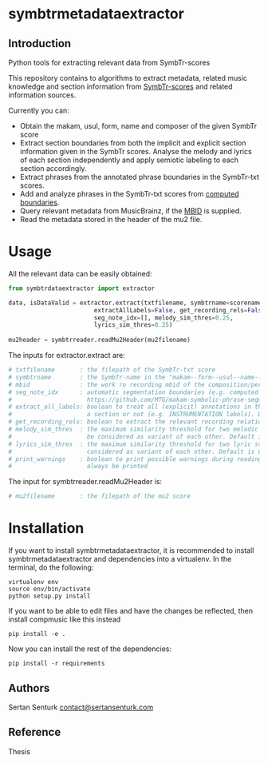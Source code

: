 symbtrmetadataextractor
===========

Introduction
------------
Python tools for extracting relevant data from SymbTr-scores

This repository contains to algorithms to extract metadata, related music knowledge and section information from [SymbTr-scores](https://github.com/MTG/SymbTr) and related information sources. 

Currently you can:
- Obtain the makam, usul, form, name and composer of the given SymbTr score
- Extract section boundaries from both the implicit and explicit section information given in the SymbTr scores. Analyse the melody and lyrics of each section independently and apply semiotic labeling to each section accordingly.
- Extract phrases from the annotated phrase boundaries in the SymbTr-txt scores.
- Add and analyze phrases in the SymbTr-txt scores from [computed boundaries](https://github.com/MTG/makam-symbolic-phrase-segmentation).
- Query relevant metadata from MusicBrainz, if the [MBID](https://musicbrainz.org/doc/MusicBrainz_Identifier) is supplied.
- Read the metadata stored in the header of the mu2 file.

Usage
=======
All the relevant data can be easily obtained:

```python
from symbtrdataextractor import extractor

data, isDataValid = extractor.extract(txtfilename, symbtrname=scorename, mbid='', 
                        extractAllLabels=False, get_recording_rels=False, 
                        seg_note_idx=[], melody_sim_thres=0.25, 
                        lyrics_sim_thres=0.25)
                        
mu2header = symbtrreader.readMu2Header(mu2filename)
```

The inputs for extractor.extract are:
```python
# txtfilename       : the filepath of the SymbTr-txt score
# symbtrname        : the SymbTr-name in the "makam--form--usul--name--composer" format.
# mbid              : the work ro recording mbid of the composition/performance related to the score
# seg_note_idx      : automatic segmentation boundaries (e.g. computed by 
#                     https://github.com/MTG/makam-symbolic-phrase-segmentation)
# extract_all_labels: boolean to treat all (explicit) annotations in the lyrics as 
#                     a section or not (e.g. INSTRUMENTATION labels). Default is False.
# get_recording_rels: boolean to extract the relevant recording relations from MusicBrainz
# melody_sim_thres  : the maximum similarity threshold for two melodic stuctures to 
#                     be considered as variant of each other. Default is 0.25.
# lyrics_sim_thres  : the maximum similarity threshold for two lyric stuctures to be 
#                     considered as variant of each other. Default is 0.25.
# print_warnings    : boolean to print possible warnings during reading the scores. Note: errors will
#                     always be printed 
```

The input for symbtrreader.readMu2Header is:
```python
# mu2filename       : the filepath of the mu2 score
```

Installation
============

If you want to install symbtrmetadataextractor, it is recommended to install symbtrmetadataextractor and dependencies into a virtualenv. In the terminal, do the following:

    virtualenv env
    source env/bin/activate
    python setup.py install

If you want to be able to edit files and have the changes be reflected, then
install compmusic like this instead

    pip install -e .

Now you can install the rest of the dependencies:

    pip install -r requirements

Authors
-------
Sertan Senturk
contact@sertansenturk.com

Reference
-------
Thesis
